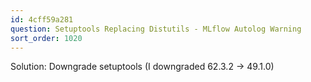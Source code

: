 ```yaml
---
id: 4cff59a281
question: Setuptools Replacing Distutils - MLflow Autolog Warning
sort_order: 1020
---
```


Solution: Downgrade setuptools (I downgraded 62.3.2 -> 49.1.0)

